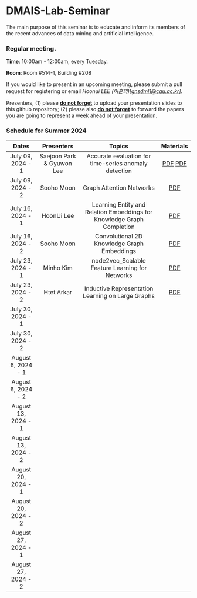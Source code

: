 # DMAIS-Lab-Seminar

The main purpose of this seminar is to educate and inform its members of the recent advances of data mining and artificial intelligence.

### Regular meeting.

**Time**: 10:00am - 12:00am, every Tuesday.

**Room**: Room #514-1, Building #208

If you would like to present in an upcoming meeting, please submit a pull request for registering or email *Hoonui LEE (이훈의)[gnsdml1@cau.ac.kr]*.

Presenters, (1) please **<ins>do not forget</ins>** to upload your presentation slides to this github repository; (2) please also **<ins>do not forget</ins>** to forward the papers you are going to represent a week ahead of your presentation.

### Schedule for Summer 2024

|    Dates     |  Presenters   |        Topics         | Materials |
| :----------: | :-----------: | :-------------------: | :-------: |
| July 09, 2024 - 1|   Saejoon Park & Gyuwon Lee |      Accurate evaluation for time-series anomaly detection       |    [PDF](./presentations/22_eTaPR.pdf) [PDF](./presentations/20240709_CIKM.pdf)    |
| July 09, 2024 - 2|   Sooho Moon    |      Graph Attention Networks      |    [PDF](./presentations/Graph_Attention_Networks.pdf)    |
| July 16, 2024 - 1|   HoonUi Lee    |      Learning Entity and Relation Embeddings for Knowledge Graph Completion      |    [PDF](./presentations/TransR_lhn.pdf)    |
| July 16, 2024 - 2|   Sooho Moon    |      Convolutional 2D Knowledge Graph Embeddings      |    [PDF](./presentations/ConvE_문수호.pdf)    |
| July 23, 2024 - 1|   Minho Kim    |      node2vec_Scalable Feature Learning for Networks      |   [PDF](./presentations/node2vec_KMH.pdf)          |
| July 23, 2024 - 2|   Htet Arkar    |       Inductive Representation Learning on Large Graphs         |     [PDF](./presentations/GraphSAGE-HAK.pdf)        |
| July 30, 2024 - 1|          |                |             |
| July 30, 2024 - 2|          |                |             |
| August 6, 2024 - 1|          |                |             |
| August 6, 2024 - 2|          |                |             |
| August 13, 2024 - 1|          |                |             |
| August 13, 2024 - 2|          |                |             |
| August 20, 2024 - 1|          |                |             |
| August 20, 2024 - 2|          |                |             |
| August 27, 2024 - 1|          |                |             |
| August 27, 2024 - 2|          |                |             |
